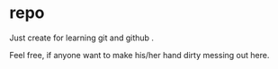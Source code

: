 # repo

Just create for learning git and github .

Feel free, if anyone want to make his/her hand dirty messing out here.
